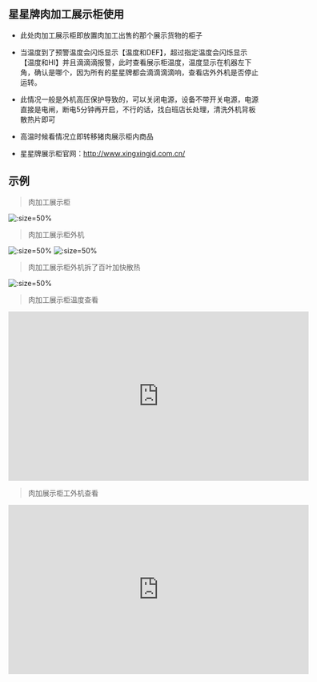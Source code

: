 ## 星星牌肉加工展示柜使用

* 此处肉加工展示柜即放置肉加工出售的那个展示货物的柜子

* 当温度到了预警温度会闪烁显示【温度和DEF】，超过指定温度会闪烁显示【温度和HI】并且滴滴滴报警，此时查看展示柜温度，温度显示在机器左下角，确认是哪个，因为所有的星星牌都会滴滴滴滴响，查看店外外机是否停止运转。

* 此情况一般是外机高压保护导致的，可以关闭电源，设备不带开关电源，电源直接是电闸，断电5分钟再开启，不行的话，找白班店长处理，清洗外机背板散热片即可

* 高温时候看情况立即转移猪肉展示柜内商品

* 星星牌展示柜官网：http://www.xingxingjd.com.cn/


## 示例

> 肉加工展示柜

![](https://gitee.com/GaloisFields/WORKFLOWS4COMPANY/raw/master/resources/pic/equipment/星星牌肉加工展示柜.jpeg ':size=50%')

> 肉加工展示柜外机

![](https://gitee.com/GaloisFields/WORKFLOWS4COMPANY/raw/master/resources/pic/equipment/外机星星牌肉加工展示柜1.jpeg ':size=50%')
![](https://gitee.com/GaloisFields/WORKFLOWS4COMPANY/raw/master/resources/pic/equipment/外机星星牌肉加工展示柜2.jpeg ':size=50%')

> 肉加工展示柜外机拆了百叶加快散热

![](https://gitee.com/GaloisFields/WORKFLOWS4COMPANY/raw/master/resources/pic/equipment/外机星星牌肉加工展示柜拆了百叶.jpeg ':size=50%')


> 肉加工展示柜温度查看

<iframe style='width: 600px;height: 338px' background-image:url=".resources/pic/logo/视频封面0.png" frameborder='no' allowfullscreen mozallowfullscreen webkitallowfullscreen src='http://go.plvideo.cn/front/video/preview?vid=2d67f7188e8520ef0d1ea124d1217e39_2'></iframe>

> 肉加展示柜工外机查看

<iframe style='width: 600px;height: 338px' background-image:url=".resources/pic/logo/视频封面0.png" frameborder='no' allowfullscreen mozallowfullscreen webkitallowfullscreen src='http://go.plvideo.cn/front/video/preview?vid=2d67f7188e5bddda1cf015bf49c7e172_2'></iframe>
